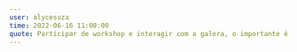 ```yaml
---
user: alycesuza
time: 2022-06-16 11:00:00
quote: Participar de workshop e interagir com a galera, o importante é se divertir.
---
```

